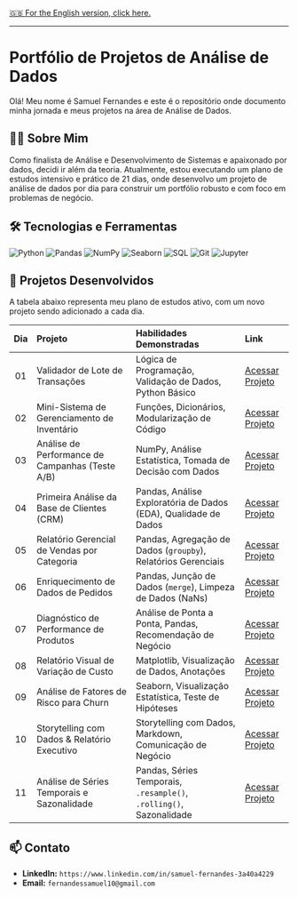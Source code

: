 [🇬🇧 For the English version, click here.](./README.md)

---

# Portfólio de Projetos de Análise de Dados

Olá! Meu nome é Samuel Fernandes e este é o repositório onde documento minha jornada e meus projetos na área de Análise de Dados.

## 👨‍💻 Sobre Mim
Como finalista de Análise e Desenvolvimento de Sistemas e apaixonado por dados, decidi ir além da teoria. Atualmente, estou executando um plano de estudos intensivo e prático de 21 dias, onde desenvolvo um projeto de análise de dados por dia para construir um portfólio robusto e com foco em problemas de negócio.

## 🛠️ Tecnologias e Ferramentas
![Python](https://img.shields.io/badge/Python-3776AB?style=for-the-badge&logo=python&logoColor=white)
![Pandas](https://img.shields.io/badge/Pandas-150458?style=for-the-badge&logo=pandas&logoColor=white)
![NumPy](https://img.shields.io/badge/NumPy-013243?style=for-the-badge&logo=numpy&logoColor=white)
![Seaborn](https://img.shields.io/badge/Seaborn-882244?style=for-the-badge&logo=seaborn&logoColor=white)
![SQL](https://img.shields.io/badge/SQL-4479A1?style=for-the-badge&logo=postgresql&logoColor=white)
![Git](https://img.shields.io/badge/Git-F05032?style=for-the-badge&logo=git&logoColor=white)
![Jupyter](https://img.shields.io/badge/Jupyter-F37626?style=for-the-badge&logo=jupyter&logoColor=white)

## 📂 Projetos Desenvolvidos
A tabela abaixo representa meu plano de estudos ativo, com um novo projeto sendo adicionado a cada dia.

| Dia | Projeto | Habilidades Demonstradas | Link |
|:---:|:---|:---|:---|
| 01 | Validador de Lote de Transações | Lógica de Programação, Validação de Dados, Python Básico | [Acessar Projeto](./01-Validacao-Transacoes/) |
| 02 | Mini-Sistema de Gerenciamento de Inventário | Funções, Dicionários, Modularização de Código | [Acessar Projeto](./02-Gerenciamento-Inventario/) |
| 03 | Análise de Performance de Campanhas (Teste A/B) | NumPy, Análise Estatística, Tomada de Decisão com Dados | [Acessar Projeto](./03-Analise-Campanhas-Marketing/) |
| 04 | Primeira Análise da Base de Clientes (CRM) | Pandas, Análise Exploratória de Dados (EDA), Qualidade de Dados | [Acessar Projeto](./04-Analise-Base-Clientes/) |
| 05 | Relatório Gerencial de Vendas por Categoria | Pandas, Agregação de Dados (`groupby`), Relatórios Gerenciais | [Acessar Projeto](./05-Relatorio-Vendas-Categoria/) |
| 06 | Enriquecimento de Dados de Pedidos | Pandas, Junção de Dados (`merge`), Limpeza de Dados (NaNs) | [Acessar Projeto](./06-Enriquecimento-Dados-Pedidos/) |
| 07 | Diagnóstico de Performance de Produtos | Análise de Ponta a Ponta, Pandas, Recomendação de Negócio | [Acessar Projeto](./07-Ecommerce-Performance-Diagnosis/) |
| 08 | Relatório Visual de Variação de Custo | Matplotlib, Visualização de Dados, Anotações | [Acessar Projeto](./08-Matplotlib-Visual-Report/) |
| 09 | Análise de Fatores de Risco para Churn | Seaborn, Visualização Estatística, Teste de Hipóteses | [Acessar Projeto](./09-Seaborn-Churn-Analysis/) |
| 10 | Storytelling com Dados & Relatório Executivo | Storytelling com Dados, Markdown, Comunicação de Negócio | [Acessar Projeto](./10-Data-Storytelling-Executive-Report/) |
| 11 | Análise de Séries Temporais e Sazonalidade | Pandas, Séries Temporais, `.resample()`, `.rolling()`, Sazonalidade | [Acessar Projeto](./11-Time-Series-Sales-Analysis/) |

## 📫 Contato
* **LinkedIn:** `https://www.linkedin.com/in/samuel-fernandes-3a40a4229`
* **Email:** `fernandessamuel10@gmail.com`